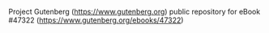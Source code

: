 Project Gutenberg (https://www.gutenberg.org) public repository for eBook #47322 (https://www.gutenberg.org/ebooks/47322)
